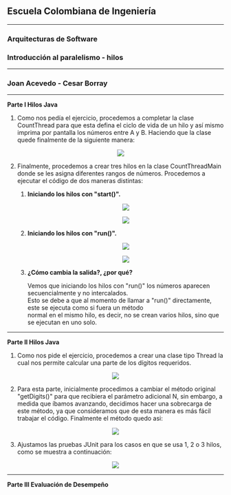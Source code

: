 ## Escuela Colombiana de Ingeniería

---

### Arquitecturas de Software
### Introducción al paralelismo - hilos

---

### Joan Acevedo - Cesar Borray

---

**Parte I Hilos Java**

1. Como nos pedía el ejercicio, procedemos a completar la clase CountThread para que esta defina el ciclo de vida 
de un hilo y así mismo imprima por pantalla los números entre A y B. Haciendo que la clase quede finalmente de 
la siguiente manera:

   <p align="center">
   <img src="https://github.com/user-attachments/assets/33770c14-1950-4a88-8013-a8232beb1beb">
   </p>

2. Finalmente, procedemos a crear tres hilos en la clase CountThreadMain donde se les asigna diferentes rangos de 
números. Procedemos a ejecutar el código de dos maneras distintas:

	1. **Iniciando los hilos con "start()".**

	   <p align="center">
	   <img src="https://github.com/user-attachments/assets/5a735b0f-53e6-41d8-b9a3-cdb4d145548b">
	   </p>

	   <p align="center">
	   <img src="https://github.com/user-attachments/assets/336d3b6c-81f2-4d04-8a92-b74ac0985fb4">
	   </p>

	2. **Iniciando los hilos con "run()".**

	   <p align="center">
	   <img src="https://github.com/user-attachments/assets/3afd2aaa-ded7-4631-a87b-06318507d379">
	   </p>

	   <p align="center">
	   <img src="https://github.com/user-attachments/assets/194a7966-d9ee-4c79-8edd-ef3bb161dc2c">
	   </p>

	3. **¿Cómo cambia la salida?, ¿por qué?**

	   Vemos que iniciando los hilos con "run()" los números aparecen secuencialmente y no intercalados.  
	   Esto se debe a que al momento de llamar a "run()" directamente, este se ejecuta como si fuera un método  
	   normal en el mismo hilo, es decir, no se crean varios hilos, sino que se ejecutan en uno solo.

---

**Parte II Hilos Java**

1. Como nos pide el ejercicio, procedemos a crear una clase tipo Thread la cual nos permite calcular una parte de los
dígitos requeridos.

<p align="center">
<img src ="https://github.com/user-attachments/assets/8a2766a4-800a-4334-b749-6da068f3bff0">
</p>

2. Para esta parte, inicialmente procedimos a cambiar el método original "getDigits()" para que recibiera el parámetro
adicional N, sin embargo, a medida que íbamos avanzando, decidimos hacer una sobrecarga de este método, ya que
consideramos que de esta manera es más fácil trabajar el código. Finalmente el método quedo asi:

<p align="center">
<img src="https://github.com/user-attachments/assets/743ee92e-bdf3-4375-a1e1-79ead905be20">
</p>

3. Ajustamos las pruebas JUnit para los casos en que se usa 1, 2 o 3 hilos, como se muestra a continuación:

<p align="center">
<img src="https://github.com/user-attachments/assets/561e32c7-d99e-43ff-8633-38afe730eaf5">
</p>


---

**Parte III Evaluación de Desempeño**  

<p align="center">
<img src="">
</p>